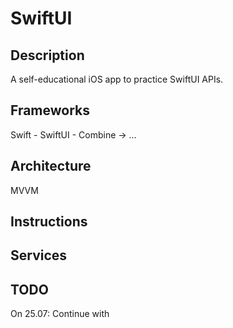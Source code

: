 # SwiftUI

## Description
A self-educational iOS app to practice SwiftUI APIs.

## Frameworks
Swift - SwiftUI - Combine -> ...

## Architecture
MVVM

## Instructions

## Services

## TODO
On 25.07: 
Continue with
